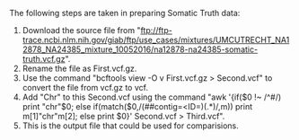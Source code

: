 The following steps are taken in preparing Somatic Truth data:

1. Download the source file from "ftp://ftp-trace.ncbi.nlm.nih.gov/giab/ftp/use_cases/mixtures/UMCUTRECHT_NA12878_NA24385_mixture_10052016/na12878-na24385-somatic-truth.vcf.gz".
2. Rename the file as First.vcf.gz.
3. Use the command "bcftools view -O v First.vcf.gz > Second.vcf" to convert the file from vcf.gz to vcf.
4. Add "Chr" to this Second.vcf using the command "awk '{if($0 !~ /^#/) print "chr"$0; else if(match($0,/(##contig=<ID=)(.*)/,m)) print m[1]"chr"m[2]; else print $0}' Second.vcf > Third.vcf".
4. This is the output file that could be used for comparisions.

